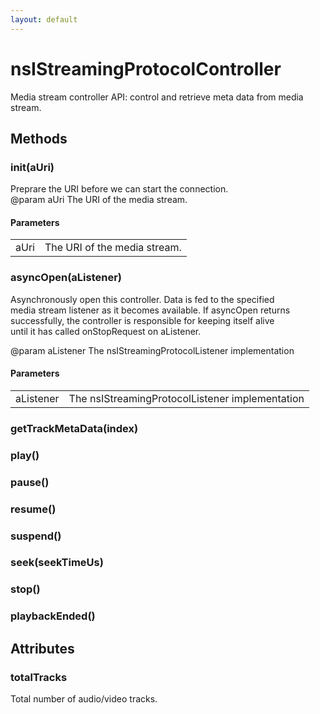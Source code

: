 ```yaml
---
layout: default
---
```


# nsIStreamingProtocolController #
  
Media stream controller API: control and retrieve meta data from media stream.  
  

## Methods ##

### init(aUri) ###
  
Preprare the URI before we can start the connection.  
@param aUri The URI of the media stream.  
  

#### Parameters ####

<table>

<tr>
<td>aUri</td>
<td>The URI of the media stream.  
</td>
</tr>

</table>

### asyncOpen(aListener) ###
  
Asynchronously open this controller.  Data is fed to the specified  
media stream listener as it becomes available. If asyncOpen returns  
successfully, the controller is responsible for keeping itself alive  
until it has called onStopRequest on aListener.  
  
@param aListener The nsIStreamingProtocolListener implementation  
  

#### Parameters ####

<table>

<tr>
<td>aListener</td>
<td>The nsIStreamingProtocolListener implementation  
</td>
</tr>

</table>

### getTrackMetaData(index) ###

### play() ###

### pause() ###

### resume() ###

### suspend() ###

### seek(seekTimeUs) ###

### stop() ###

### playbackEnded() ###

## Attributes ##

### totalTracks ###
  
Total number of audio/video tracks.  
  
